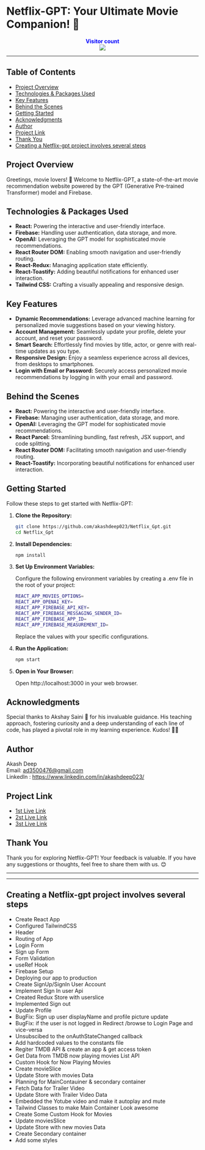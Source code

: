 # Netflix-GPT: Your Ultimate Movie Companion! 🚀

<p align="center">
  <b style="color: blue;  ">Visitor count</b>
  <br>
  <a style="" href="https://github.com/akashdeep023">
  <img src="https://profile-counter.glitch.me/netflix-gpt/count.svg" />
  </a>
</p>

---

## Table of Contents

-   [Project Overview](#project-overview)
-   [Technologies & Packages Used](#technologies--packages-used)
-   [Key Features](#key-features)
-   [Behind the Scenes](#behind-the-scenes)
-   [Getting Started](#getting-started)
-   [Acknowledgments](#acknowledgments)
-   [Author](#author)
-   [Project Link](#project-link)
-   [Thank You](#thank-you)
-   [Creating a Netflix-gpt project involves several steps](#creating-a-netflix-gpt-project-involves-several-steps)

## Project Overview

Greetings, movie lovers! 👋 Welcome to Netflix-GPT, a state-of-the-art movie recommendation website powered by the GPT (Generative Pre-trained Transformer) model and Firebase.

## Technologies & Packages Used

-   **React:** Powering the interactive and user-friendly interface.
-   **Firebase:** Handling user authentication, data storage, and more.
-   **OpenAI:** Leveraging the GPT model for sophisticated movie recommendations.
-   **React Router DOM:** Enabling smooth navigation and user-friendly routing.
-   **React-Redux:** Managing application state efficiently.
-   **React-Toastify:** Adding beautiful notifications for enhanced user interaction.
-   **Tailwind CSS:** Crafting a visually appealing and responsive design.

## Key Features

-   **Dynamic Recommendations:** Leverage advanced machine learning for personalized movie suggestions based on your viewing history.
-   **Account Management:** Seamlessly update your profile, delete your account, and reset your password.
-   **Smart Search:** Effortlessly find movies by title, actor, or genre with real-time updates as you type.
-   **Responsive Design:** Enjoy a seamless experience across all devices, from desktops to smartphones.
-   **Login with Email or Password:** Securely access personalized movie recommendations by logging in with your email and password.

## Behind the Scenes

-   **React:** Powering the interactive and user-friendly interface.
-   **Firebase:** Managing user authentication, data storage, and more.
-   **OpenAI:** Leveraging the GPT model for sophisticated movie recommendations.
-   **React Parcel:** Streamlining bundling, fast refresh, JSX support, and code splitting.
-   **React Router DOM:** Facilitating smooth navigation and user-friendly routing.
-   **React-Toastify:** Incorporating beautiful notifications for enhanced user interaction.

## Getting Started

Follow these steps to get started with Netflix-GPT:

1.  **Clone the Repository:**
    ```bash
    git clone https://github.com/akashdeep023/Netflix_Gpt.git
    cd Netflix_Gpt
    ```
2.  **Install Dependencies:**

    ```bash
    npm install
    ```

3.  **Set Up Environment Variables:**

    Configure the following environment variables by creating a .env file in the root of your project:

    ```bash
    REACT_APP_MOVIES_OPTIONS=
    REACT_APP_OPENAI_KEY=
    REACT_APP_FIREBASE_API_KEY=
    REACT_APP_FIREBASE_MESSAGING_SENDER_ID=
    REACT_APP_FIREBASE_APP_ID=
    REACT_APP_FIREBASE_MEASUREMENT_ID=
    ```

    Replace the values with your specific configurations.

4.  **Run the Application:**

    ```bash
    npm start
    ```

5.  **Open in Your Browser:**

    Open http://localhost:3000 in your web browser.

## Acknowledgments

Special thanks to Akshay Saini 🚀 for his invaluable guidance. His teaching approach, fostering curiosity and a deep understanding of each line of code, has played a pivotal role in my learning experience. Kudos! 🙌🌈

## Author

Akash Deep \
Email: ad3500476@gmail.com \
LinkedIn : https://www.linkedin.com/in/akashdeep023/

## Project Link

-   [1st Live Link](https://netflix-gpt-jack.onrender.com/)
-   [2st Live Link](https://netflix-gpt-jack.netlify.app/)
-   [3st Live Link](https://netflix-gpt-jack.firebaseapp.com/)

## Thank You

Thank you for exploring Netflix-GPT! Your feedback is valuable. If you have any suggestions or thoughts, feel free to share them with us. 😊

---

---

## Creating a Netflix-gpt project involves several steps

-   Create React App
-   Configured TailwindCSS
-   Header
-   Routing of App
-   Login Form
-   Sign up Form
-   Form Validation
-   useRef Hook
-   Firebase Setup
-   Deploying our app to production
-   Create SignUp/SignIn User Account
-   Implement Sign In user Api
-   Created Redux Store with userslice
-   Implemented Sign out
-   Update Profile
-   BugFix: Sign up user displayName and profile picture update
-   BugFix: if the user is not logged in Redirect /browse to Login Page and vice-versa
-   Unsubscibed to the onAuthStateChanged callback
-   Add hardcoded values to the constants file
-   Regiter TMDB API & create an app & get access token
-   Get Data from TMDB now playing movies List API
-   Custom Hook for Now Playing Movies
-   Create movieSlice
-   Update Store with movies Data
-   Planning for MainContauiner & secondary container
-   Fetch Data for Trailer Video
-   Update Store with Trailer Video Data
-   Embedded the Yotube video and make it autoplay and mute
-   Tailwind Classes to make Main Container Look awesome
-   Create Some Custom Hook for Movies
-   Update moviesSlice
-   Update Store with new movies Data
-   Create Secondary container
-   Add some styles
